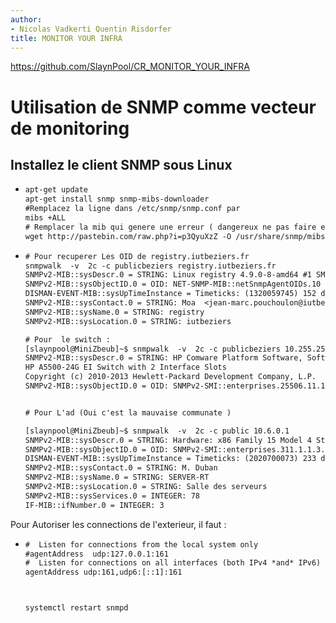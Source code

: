 ```yaml
---
author:
- Nicolas Vadkerti Quentin Risdorfer
title: MONITOR YOUR INFRA
---
```


<https://github.com/SlaynPool/CR_MONITOR_YOUR_INFRA>

Utilisation de SNMP comme vecteur de monitoring
===============================================

Installez le client SNMP sous Linux
-----------------------------------

-   ``` {#commande/1.txt .default caption="Installation d'un Client" label="commande/1.txt" style="Style1"}
    apt-get update
    apt-get install snmp snmp-mibs-downloader
    #Remplacez la ligne dans /etc/snmp/snmp.conf par
    mibs +ALL
    # Remplacer la mib qui genere une erreur ( dangereux ne pas faire en prod) :
    wget http://pastebin.com/raw.php?i=p3QyuXzZ -O /usr/share/snmp/mibs/ietf/SNMPv2-PDU
    ```

<!-- -->

-   ``` {#commande/2.txt .default caption="Test d'interogation" label="commande/2.txt" style="Style1"}
    # Pour recuperer Les OID de registry.iutbeziers.fr
    snmpwalk  -v  2c -c publicbeziers registry.iutbeziers.fr 
    SNMPv2-MIB::sysDescr.0 = STRING: Linux registry 4.9.0-8-amd64 #1 SMP Debian 4.9.130-2 (2018-10-27) x86_64
    SNMPv2-MIB::sysObjectID.0 = OID: NET-SNMP-MIB::netSnmpAgentOIDs.10
    DISMAN-EVENT-MIB::sysUpTimeInstance = Timeticks: (1320059745) 152 days, 18:49:57.45
    SNMPv2-MIB::sysContact.0 = STRING: Moa  <jean-marc.pouchoulon@iutbeziers.fr>
    SNMPv2-MIB::sysName.0 = STRING: registry
    SNMPv2-MIB::sysLocation.0 = STRING: iutbeziers

    # Pour  le switch :
    [slaynpool@MiniZbeub]~$ snmpwalk  -v  2c -c publicbeziers 10.255.255.253
    SNMPv2-MIB::sysDescr.0 = STRING: HP Comware Platform Software, Software Version 5.20.99 Release 2220P09
    HP A5500-24G EI Switch with 2 Interface Slots
    Copyright (c) 2010-2013 Hewlett-Packard Development Company, L.P.
    SNMPv2-MIB::sysObjectID.0 = OID: SNMPv2-SMI::enterprises.25506.11.1.24


    # Pour L'ad (Oui c'est la mauvaise communate )

    [slaynpool@MiniZbeub]~$ snmpwalk  -v  2c -c public 10.6.0.1
    SNMPv2-MIB::sysDescr.0 = STRING: Hardware: x86 Family 15 Model 4 Stepping 3 AT/AT COMPATIBLE - Software: Windows Version 5.2 (Build 3790 Multiprocessor Free)
    SNMPv2-MIB::sysObjectID.0 = OID: SNMPv2-SMI::enterprises.311.1.1.3.1.3
    DISMAN-EVENT-MIB::sysUpTimeInstance = Timeticks: (2020700073) 233 days, 21:03:20.73
    SNMPv2-MIB::sysContact.0 = STRING: M. Duban
    SNMPv2-MIB::sysName.0 = STRING: SERVER-RT
    SNMPv2-MIB::sysLocation.0 = STRING: Salle des serveurs
    SNMPv2-MIB::sysServices.0 = INTEGER: 78
    IF-MIB::ifNumber.0 = INTEGER: 3
    ```

Pour Autoriser les connections de l'exterieur, il faut :

-   ``` {#commande/3.txt .default caption="snmpd.conf" label="commande/3.txt" style="Style1"}
    #  Listen for connections from the local system only
    #agentAddress  udp:127.0.0.1:161
    #  Listen for connections on all interfaces (both IPv4 *and* IPv6)
    agentAddress udp:161,udp6:[::1]:161



    systemctl restart snmpd

    ```
